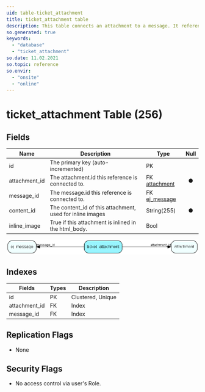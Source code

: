 ```yaml
---
uid: table-ticket_attachment
title: ticket_attachment table
description: This table connects an attachment to a message. It references the entry in the attachment table, and the message.
so.generated: true
keywords:
  - "database"
  - "ticket_attachment"
so.date: 11.02.2021
so.topic: reference
so.envir:
  - "onsite"
  - "online"
---
```


# ticket\_attachment Table (256)

## Fields

| Name | Description | Type | Null |
|------|-------------|------|:----:|
|id|The primary key (auto-incremented)|PK| |
|attachment\_id|The attachment.id this reference is connected to.|FK [attachment](attachment.md)|&#x25CF;|
|message\_id|The message.id this reference is connected to.|FK [ej_message](ej-message.md)| |
|content\_id|The content_id of this attachment, used for inline images|String(255)|&#x25CF;|
|inline\_image|True if this attachment is inlined in the html_body.|Bool| |


![ticket_attachment table relationship diagram](./media/ticket_attachment.png)

## Indexes

| Fields | Types | Description |
|--------|-------|-------------|
|id |PK |Clustered, Unique |
|attachment\_id |FK |Index |
|message\_id |FK |Index |

## Replication Flags

* None

## Security Flags

* No access control via user's Role.

